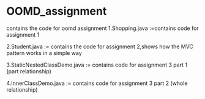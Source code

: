 # OOMD_assignment
contains the code for oomd assignment
1.Shopping.java :=contains code for assignment 1

2.Student.java := contains the code for assignment 2,shows how the MVC pattern works in a simple way

3.StaticNestedClassDemo.java := contains code for assignment 3 part 1 (part relationship)

4.InnerClassDemo.java := contains code for assignment 3 part 2 (whole relationship)
